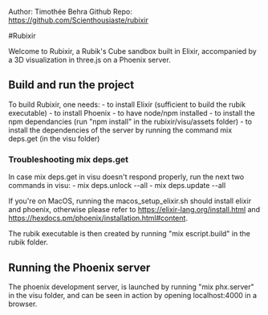 Author: Timothée Behra
Github Repo: https://github.com/Scienthousiaste/rubixir

#Rubixir

Welcome to Rubixir, a Rubik's Cube sandbox built in Elixir, accompanied by a 3D visualization in three.js on a Phoenix server.

## Build and run the project

To build Rubixir, one needs:
	- to install Elixir (sufficient to build the rubik executable)
	- to install Phoenix
	- to have node/npm installed
	- to install the npm dependancies (run "npm install" in the rubixir/visu/assets folder)
	- to install the dependencies of the server by running the command mix deps.get (in the visu folder)

### Troubleshooting mix deps.get

In case mix deps.get in visu doesn't respond properly, run the next two commands in visu:
	- mix deps.unlock --all
	- mix deps.update --all

If you're on MacOS, running the macos_setup_elixir.sh should install elixir and phoenix, otherwise please refer to https://elixir-lang.org/install.html and https://hexdocs.pm/phoenix/installation.html#content.

The rubik executable is then created by running "mix escript.build" in the rubik folder.

## Running the Phoenix server

The phoenix development server, is launched by running "mix phx.server" in the visu folder, and can be seen in action by opening localhost:4000 in a browser.

